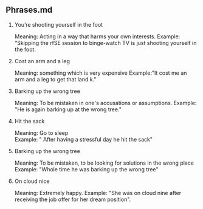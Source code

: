 ## Phrases.md

1. You’re shooting yourself in the foot

   Meaning: Acting in a way that harms your own interests.
   Example: “Skipping the rfSE session to binge-watch TV is just shooting yourself in the foot.

2. Cost an arm and a leg

   Meaning: something which is very expensive
   Example:"It cost me an arm and a leg to get that land k."

3. Barking up the wrong tree

   Meaning: To be mistaken in one's accusations or assumptions.
   Example: "He is again barking up at the wrong tree."

4. Hit the sack

   Meaning: Go to sleep  
   Example: " After having a stressful day he hit the sack"

5. Barking up the wrong tree

   Meaning: To be mistaken, to be looking for solutions in the wrong place
   Example: "Whole time he was barking up the wrong tree"

6. On cloud nice    

   Meaning: Extremely happy.
   Example: "She was on cloud nine after receiving the job offer for her dream position".
